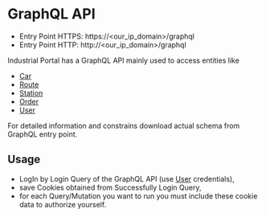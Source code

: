 
# GraphQL API

- Entry Point HTTPS: https://<our_ip_domain>/graphql
- Entry Point HTTP: http://<our_ip_domain>/graphql

Industrial Portal has a GraphQL API mainly used to access entities like

- [Car]
- [Route]
- [Station]
- [Order]
- [User]

For detailed information and constrains download actual schema from GraphQL entry point.

## Usage

- LogIn by Login Query of the GraphQL API (use [User] credentials),
- save Cookies obtained from Successfully Login Query,
- for each Query/Mutation you want to run you must include these cookie data to authorize yourself.


[Car]: ./Car.md
[Route]: ./Route.md
[Station]: ./Station.md
[Order]: ./Order.md
[User]: ./User.md